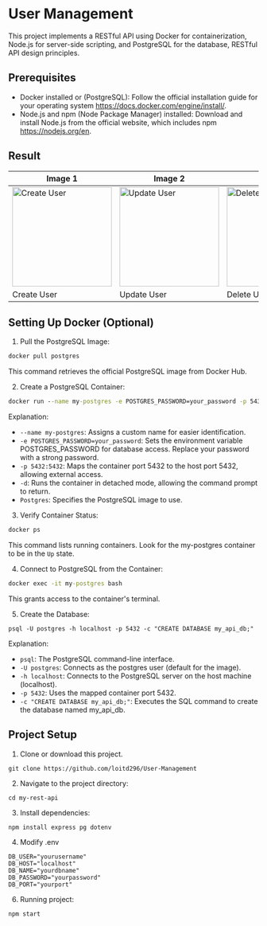 # User Management
This project implements a RESTful API using Docker for containerization, Node.js for server-side scripting, and PostgreSQL for the database, RESTful API design principles.

## Prerequisites

- Docker installed or (PostgreSQL): Follow the official installation guide for your operating system https://docs.docker.com/engine/install/.
- Node.js and npm (Node Package Manager) installed: Download and install Node.js from the official website, which includes npm https://nodejs.org/en.

## Result
| Image 1 | Image 2 | Image 3 | Image 4 |
|---|---|---|---|
| [<img src="https://github.com/loitd296/User-Management/assets/97017479/f2fe3f4d-322c-4fb6-bd64-ac06395c3deb" alt="Create User" width="200">](#) | [<img src="https://github.com/loitd296/User-Management/assets/97017479/347d1b75-fab9-4470-b221-fd1b1a9a105f" alt="Update User" width="200">](#) | [<img src="https://github.com/loitd296/User-Management/assets/97017479/e7c9bf2c-aafe-4857-ac07-14551c07a1ab" alt="Delete User" width="200">](#) | [<img src="https://github.com/loitd296/User-Management/assets/97017479/46821bf0-c9e1-4b30-b36a-e95a195fe49d" alt="Search User" width="200">](#) |
| Create User | Update User | Delete User | Search User |



## Setting Up Docker (Optional)

1. Pull the PostgreSQL Image:
``` cmd
docker pull postgres
```
This command retrieves the official PostgreSQL image from Docker Hub.

2. Create a PostgreSQL Container:
``` cmd
docker run --name my-postgres -e POSTGRES_PASSWORD=your_password -p 5432:5432 -d postgres
```
Explanation:
- `--name my-postgres`: Assigns a custom name for easier identification.
- `-e POSTGRES_PASSWORD=your_password`: Sets the environment variable POSTGRES_PASSWORD for database access. Replace your password with a strong password.
- `-p 5432:5432`: Maps the container port 5432 to the host port 5432, allowing external access.
- `-d`: Runs the container in detached mode, allowing the command prompt to return.
- `Postgres`: Specifies the PostgreSQL image to use.

3. Verify Container Status:
``` cmd
docker ps
```
This command lists running containers. Look for the my-postgres container to be in the `Up` state.

4. Connect to PostgreSQL from the Container:

``` cmd
docker exec -it my-postgres bash
```
This grants access to the container's terminal.

5. Create the Database:
```
psql -U postgres -h localhost -p 5432 -c "CREATE DATABASE my_api_db;"
```
Explanation:

- `psql`: The PostgreSQL command-line interface.
- `-U postgres`: Connects as the postgres user (default for the image).
- `-h localhost`: Connects to the PostgreSQL server on the host machine (localhost).
- `-p 5432`: Uses the mapped container port 5432.
- `-c "CREATE DATABASE my_api_db;"`: Executes the SQL command to create the database named my_api_db.

## Project Setup

1. Clone or download this project.
```
git clone https://github.com/loitd296/User-Management
```
2. Navigate to the project directory:
```
cd my-rest-api
```
3. Install dependencies:
```
npm install express pg dotenv
```
4. Modify .env
```
DB_USER="yourusername"
DB_HOST="localhost"
DB_NAME="yourdbname"
DB_PASSWORD="yourpassword"
DB_PORT="yourport"
```
6. Running project:
```
npm start
```






